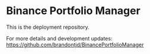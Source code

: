 # Binance Portfolio Manager

This is the deployment repository.

For more details and development updates: https://github.com/brandontjd/BinancePortfolioManager
